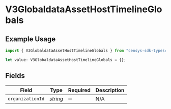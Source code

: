 # V3GlobaldataAssetHostTimelineGlobals

## Example Usage

```typescript
import { V3GlobaldataAssetHostTimelineGlobals } from "censys-sdk-typescript/models/operations";

let value: V3GlobaldataAssetHostTimelineGlobals = {};
```

## Fields

| Field              | Type               | Required           | Description        |
| ------------------ | ------------------ | ------------------ | ------------------ |
| `organizationId`   | *string*           | :heavy_minus_sign: | N/A                |